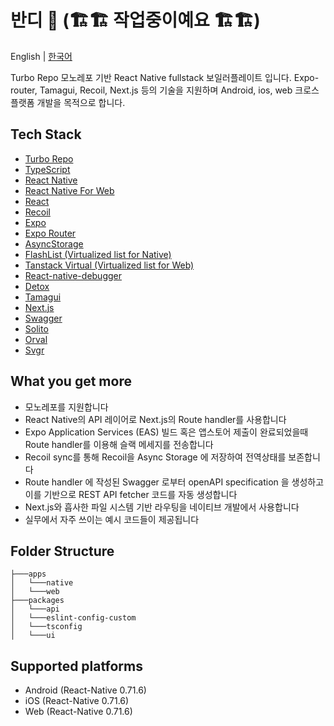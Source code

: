 # 반디 🐶 (🏗️🏗️ 작업중이예요 🏗️🏗️)

English | [한국어](./README.ko-kr.md)

Turbo Repo 모노레포 기반 React Native fullstack 보일러플레이트 입니다.
Expo-router, Tamagui, Recoil, Next.js 등의 기술을 지원하며
Android, ios, web 크로스 플랫폼 개발을 목적으로 합니다.

## Tech Stack

- [Turbo Repo](https://turbo.build/repo)
- [TypeScript](https://www.typescriptlang.org/)
- [React Native](https://reactnative.dev/)
- [React Native For Web](https://necolas.github.io/react-native-web/)
- [React](https://react.dev/)
- [Recoil](https://recoiljs.org/)
- [Expo](https://docs.expo.dev/)
- [Expo Router](https://expo.github.io/router/docs)
- [AsyncStorage](https://react-native-async-storage.github.io/async-storage/)
- [FlashList (Virtualized list for Native)](https://shopify.github.io/flash-list/)
- [Tanstack Virtual (Virtualized list for Web)](https://tanstack.com/virtual)
- [React-native-debugger](https://github.com/jhen0409/react-native-debugger)
- [Detox](https://wix.github.io/Detox/)
- [Tamagui](https://tamagui.dev/)
- [Next.js](https://nextjs.org/)
- [Swagger](https://swagger.io/)
- [Solito](https://solito.dev/)
- [Orval](https://orval.dev/)
- [Svgr](https://react-svgr.com/)

## What you get more

- 모노레포를 지원합니다
- React Native의 API 레이어로 Next.js의 Route handler를 사용합니다
- Expo Application Services (EAS) 빌드 혹은 앱스토어 제출이 완료되었을때 Route handler를 이용해 슬랙 메세지를 전송합니다
- Recoil sync를 통해 Recoil을 Async Storage 에 저장하여 전역상태를 보존합니다
- Route handler 에 작성된 Swagger 로부터 openAPI specification 을 생성하고 이를 기반으로 REST API fetcher 코드를 자동 생성합니다
- Next.js와 흡사한 파일 시스템 기반 라우팅을 네이티브 개발에서 사용합니다
- 실무에서 자주 쓰이는 예시 코드들이 제공됩니다

## Folder Structure

```
├───apps
│   └───native
│   └───web
├───packages
│   └───api
│   └───eslint-config-custom
│   └───tsconfig
│   └───ui
```

## Supported platforms

- Android (React-Native 0.71.6)
- iOS (React-Native 0.71.6)
- Web (React-Native 0.71.6)
